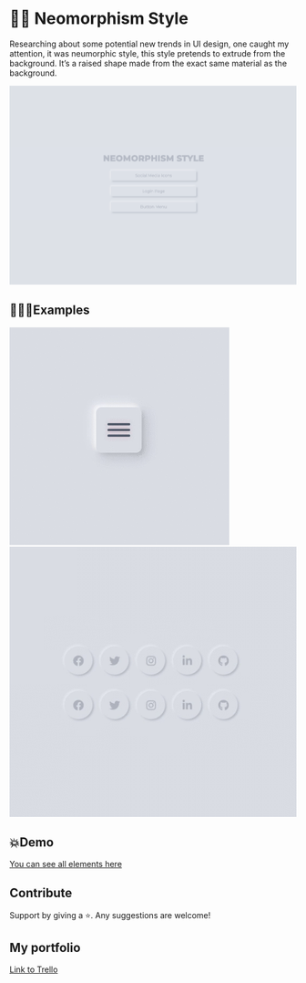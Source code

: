 # ✍🏻 Neomorphism Style

Researching about some potential new trends in UI design, one caught my attention, it was neumorphic style, this style pretends to extrude from the background. It’s a raised shape made from the exact same material as the background.

![Image cover](img/cover-img.png)

## 👩🏻‍💻Examples 

![Example-1](img/button-menu.gif)
![Example-2](img/buttons.gif)

## 💥Demo 

[You can see all elements here](http://www.martamullor.com/labs-creativity)

## Contribute

Support by giving a ⭐. 
Any suggestions are welcome!

## My portfolio

[Link to Trello](http://www.martamullor.com/)
